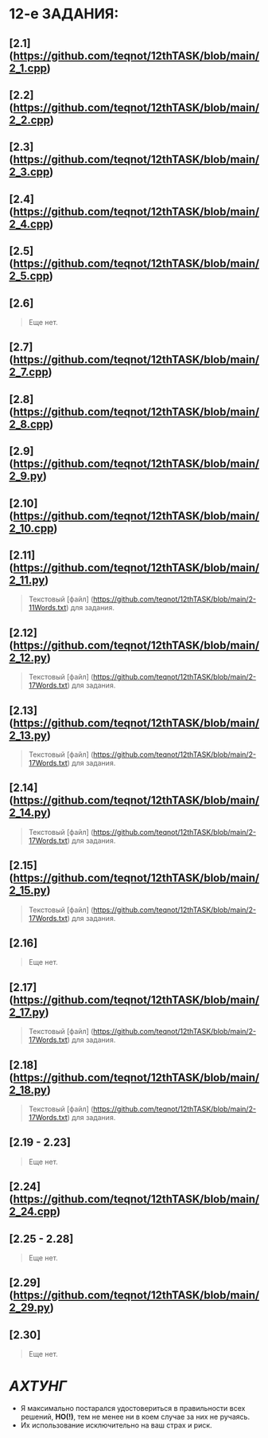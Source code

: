 # 12-е ЗАДАНИЯ:

## [2.1] (https://github.com/teqnot/12thTASK/blob/main/2_1.cpp)

## [2.2] (https://github.com/teqnot/12thTASK/blob/main/2_2.cpp)

## [2.3] (https://github.com/teqnot/12thTASK/blob/main/2_3.cpp)

## [2.4] (https://github.com/teqnot/12thTASK/blob/main/2_4.cpp)

## [2.5] (https://github.com/teqnot/12thTASK/blob/main/2_5.cpp)

## [2.6] 
> Еще нет.

## [2.7] (https://github.com/teqnot/12thTASK/blob/main/2_7.cpp)

## [2.8] (https://github.com/teqnot/12thTASK/blob/main/2_8.cpp)

## [2.9] (https://github.com/teqnot/12thTASK/blob/main/2_9.py)

## [2.10] (https://github.com/teqnot/12thTASK/blob/main/2_10.cpp)

## [2.11] (https://github.com/teqnot/12thTASK/blob/main/2_11.py)
> Текстовый [файл] (https://github.com/teqnot/12thTASK/blob/main/2-11Words.txt) для задания.

## [2.12] (https://github.com/teqnot/12thTASK/blob/main/2_12.py)
> Текстовый [файл] (https://github.com/teqnot/12thTASK/blob/main/2-17Words.txt) для задания.

## [2.13] (https://github.com/teqnot/12thTASK/blob/main/2_13.py)
> Текстовый [файл] (https://github.com/teqnot/12thTASK/blob/main/2-17Words.txt) для задания.

## [2.14] (https://github.com/teqnot/12thTASK/blob/main/2_14.py)
> Текстовый [файл] (https://github.com/teqnot/12thTASK/blob/main/2-17Words.txt) для задания.

## [2.15] (https://github.com/teqnot/12thTASK/blob/main/2_15.py)
> Текстовый [файл] (https://github.com/teqnot/12thTASK/blob/main/2-17Words.txt) для задания.

## [2.16]
> Еще нет.

## [2.17] (https://github.com/teqnot/12thTASK/blob/main/2_17.py)
> Текстовый [файл] (https://github.com/teqnot/12thTASK/blob/main/2-17Words.txt) для задания.

## [2.18] (https://github.com/teqnot/12thTASK/blob/main/2_18.py)
> Текстовый [файл] (https://github.com/teqnot/12thTASK/blob/main/2-17Words.txt) для задания.

## [2.19 - 2.23]
> Еще нет.

## [2.24] (https://github.com/teqnot/12thTASK/blob/main/2_24.cpp)

## [2.25 - 2.28]
> Еще нет.

## [2.29] (https://github.com/teqnot/12thTASK/blob/main/2_29.py)

## [2.30]
> Еще нет.

# *АХТУНГ*
- Я максимально постарался удостовериться в правильности всех решений, **НО(!)**, тем не менее ни в коем случае за них не ручаясь.
- Их использование исключительно на ваш страх и риск.
